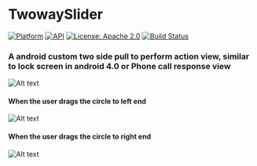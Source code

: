 # TwowaySlider

[![Platform](https://img.shields.io/badge/platform-Android-yellow.svg)](https://www.android.com)
[![API](https://img.shields.io/badge/API-21%2B-brightgreen.svg?style=flat)](https://android-arsenal.com/api?level=16)
[![License: Apache 2.0](https://img.shields.io/badge/License-Apache-2.0-yellow.svg)](https://opensource.org/licenses/Apache-2.0)
[![Build Status](https://travis-ci.org/arunkrishnamurthy/TwowaySlider.svg?branch=master)](https://travis-ci.org/arunkrishnamurthy/TwowaySlider)

### A android custom two side pull to perform action view, similar to lock screen in android 4.0 or Phone call response view

![Alt text](https://github.com/arunkrishnamurthy/TwowaySlider/blob/master/screenshots/1.png "Sample Output")

#### When the user drags the circle to left end

![Alt text](https://github.com/arunkrishnamurthy/TwowaySlider/blob/master/screenshots/2.png "Sample Output")

#### When the user drags the circle to right end

![Alt text](https://github.com/arunkrishnamurthy/TwowaySlider/blob/master/screenshots/3.png "Sample Output")
